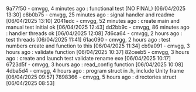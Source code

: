 9a77f50 - cmvgg, 4 minutes ago : functional test (NO FINAL) [06/04/2025 13:30]
c6b0b75 - cmvgg, 25 minutes ago : signal handler and readme [06/04/2025 13:10]
2041edc - cmvgg, 52 minutes ago : create main and manual test initial ok [06/04/2025 12:43]
dd2bb9c - cmvgg, 86 minutes ago : handler threads ok [06/04/2025 12:08]
7d6ca64 - cmvgg, 2 hours ago : test threads [06/04/2025 11:41]
61ac090 - cmvgg, 2 hours ago : test numbers create and function to this [06/04/2025 11:34]
cb9a091 - cmvgg, 3 hours ago : validate function [06/04/2025 10:37]
82ceeb5 - cmvgg, 3 hours ago : create and launch test validate rename exe [06/04/2025 10:17]
6723d5f - cmvgg, 3 hours ago : read_config function [06/04/2025 10:08]
4dba5d4 - cmvgg, 4 hours ago : program struct in .h, include Unity frame [06/04/2025 09:57]
7898366 - cmvgg, 5 hours ago : directories struct [06/04/2025 08:53]